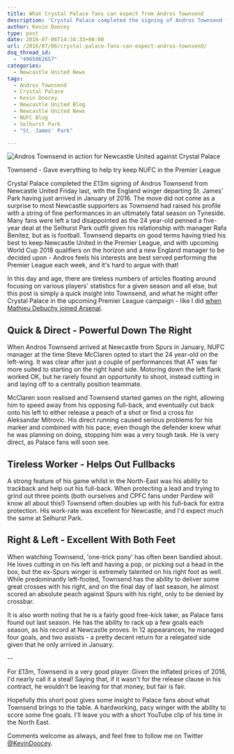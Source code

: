 ```yaml
---
title: What Crystal Palace fans can expect from Andros Townsend
description: 'Crystal Palace completed the signing of Andros Townsend from NUFC for a fee of £13m on Friday last - but what can Palace fans expect from the winger?'
author: Kevin Doocey
type: post
date: 2016-07-06T14:34:33+00:00
url: /2016/07/06/crystal-palace-fans-can-expect-andros-townsend/
dsq_thread_id:
  - "4965062657"
categories:
  - Newcastle United News
tags:
  - Andros Townsend
  - Crystal Palace
  - Kevin Doocey
  - Newcastle United Blog
  - Newcastle United News
  - NUFC Blog
  - Selhurst Park
  - "St. James' Park"

---
```

![Andros Townsend in action for Newcastle United against Crystal Palace](http://www.tynetime.com/wp-content/uploads/2016/07/Andros-Townsend-Newcastle-United-Palace.jpg "Andros Townsend")

Townsend - Gave everything to help try keep NUFC in the Premier League

Crystal Palace completed the £13m signing of Andros Townsend from Newcastle United Friday last,&nbsp;with the England winger departing St. James' Park having just arrived in January of 2016. The move did not come as a surprise to most Newcastle supporters as Townsend had raised his profile with a string of fine performances in an ultimately fatal&nbsp;season on Tyneside. Many fans were left a tad disappointed as the 24 year-old penned a five-year deal at the Selhurst Park outfit given his relationship with manager Rafa Benitez, but as is football. Townsend departs on good terms having tried his best to keep Newcastle United in the Premier League, and with upcoming World Cup 2018 qualifiers on the horizon and a new England manager to be decided upon - Andros feels his interests are best served performing the Premier League each week, and it's hard to argue with that!

In this day and age, there are tireless numbers of articles floating around focusing on various players' statistics for a given season and all else, but this post is simply a quick insight into Townsend, and what he might offer Crystal Palace in the upcoming Premier League campaign - like I did [when Mathieu Debuchy joined Arsenal][1].

## Quick & Direct - Powerful Down The Right

When Andros Townsend arrived at Newcastle from Spurs in January, NUFC manager at the time Steve McClaren opted to start the 24 year-old on the left-wing. It was clear after just a couple of performances that AT was far more suited to starting on the right hand side. Motoring down the left flank worked OK, but he rarely found an opportunity to shoot, instead cutting in and laying off to a centrally position teammate.

McClaren soon realised and Townsend started games on the right, allowing him to speed away from his opposing full-back, and eventually cut back onto his left to either release a peach of a shot or find a cross for Aleksandar Mitrovic. His direct running caused serious problems for his marker and combined with his pace; even though the defender knew what he was planning on doing, stopping him was a very tough task. He is very direct, as Palace fans will soon see.

## Tireless Worker - Helps Out Fullbacks

A strong feature of his game whilst in the North-East was his ability to trackback and help out his full-back. When protecting a lead and trying to grind out three points (both ourselves and CPFC fans under Pardew will know all about this!) Townsend often doubles up with his full-back for extra protection. His work-rate was excellent for Newcastle, and I'd expect much the same at Selhurst Park.

## Right & Left - Excellent With Both Feet

When watching Townsend, 'one-trick pony' has often been bandied about. He loves cutting in on his left and having a pop, or picking out a head in the box, but the ex-Spurs winger is extremely talented on his right foot as well. While predominantly left-footed, Townsend has the ability to deliver some great crosses with his right, and on the final day of last season, he almost scored an absolute peach against Spurs with his right, only to be denied by crossbar.

It is also worth noting that he is a fairly good free-kick taker, as Palace fans found out last season. He has the ability to rack up a few goals each season, as his record at Newcastle proves. In 12 appearances, he managed four goals, and two assists - a pretty decent return for a relegated side given that he only arrived in January.

--

For £13m, Townsend is a very good player. Given the inflated prices of 2016, I'd nearly call it a steal! Saying that, if it wasn't for the release clause in his contract, he wouldn't be leaving for that money, but fair is fair.

Hopefully this short post gives some insight to Palace fans about what Townsend brings to the table. A hardworking, pacy winger with the ability to score some fine goals. I'll leave you with a short YouTube clip of his time in the North East.

Comments welcome as always, and feel free to follow me on Twitter [@KevinDoocey][2].

 [1]: http://www.tynetime.com/2014/07/08/arsenal-fans-need-know-mathieu-debuchy/
 [2]: https://twitter.com/kevindoocey
